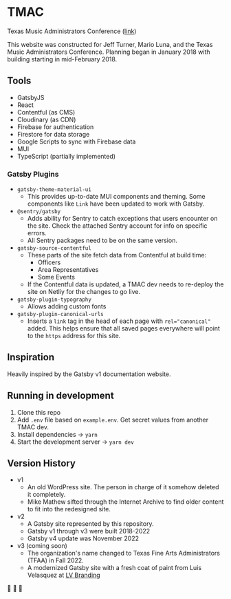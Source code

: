# TMAC

Texas Music Administrators Conference ([link](https://www.texasmusicadmin.com/))

This website was constructed for Jeff Turner, Mario Luna, and the Texas Music Administrators Conference. Planning began in January 2018 with building starting in mid-February 2018.

## Tools

- GatsbyJS
- React
- Contentful (as CMS)
- Cloudinary (as CDN)
- Firebase for authentication
- Firestore for data storage
- Google Scripts to sync with Firebase data
- MUI
- TypeScript (partially implemented)

### Gatsby Plugins

- `gatsby-theme-material-ui`
  - This provides up-to-date MUI components and theming. Some components like `Link` have been updated to work with Gatsby.
- `@sentry/gatsby`
  - Adds ability for Sentry to catch exceptions that users encounter on the site. Check the attached Sentry account for info on specific errors.
  - All Sentry packages need to be on the same version.
- `gatsby-source-contentful`
  - These parts of the site fetch data from Contentful at build time:
    - Officers
    - Area Representatives
    - Some Events
  - If the Contentful data is updated, a TMAC dev needs to re-deploy the site on Netliy for the changes to go live.
- `gatsby-plugin-typography`
  - Allows adding custom fonts
- `gatsby-plugin-canonical-urls`
  - Inserts a `link` tag in the head of each page with `rel="canonical"` added. This helps ensure that all saved pages everywhere will point to the `https` address for this site.

## Inspiration

Heavily inspired by the Gatsby v1 documentation website.

## Running in development

1. Clone this repo
1. Add `.env` file based on `example.env`. Get secret values from another TMAC dev.
2. Install dependencies → `yarn`
3. Start the development server → `yarn dev`

## Version History

- v1
  - An old WordPress site. The person in charge of it somehow deleted it completely.
  - Mike Mathew sifted through the Internet Archive to find older content to fit into the redesigned site.
- v2
  - A Gatsby site represented by this repository.
  - Gatsby v1 through v3 were built 2018-2022
  - Gatsby v4 update was November 2022
- v3 (coming soon)
  - The organization's name changed to Texas Fine Arts Administrators (TFAA) in Fall 2022.
  - A modernized Gatsby site with a fresh coat of paint from Luis Velasquez at [LV Branding](https://www.lvbranding.com/)

:musical_note: :trumpet: :saxophone:
